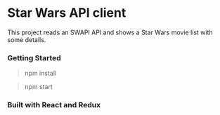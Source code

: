 # Star Wars API client

This project reads an SWAPI API and shows a Star Wars movie list with some details.

### Getting Started

> npm install

> npm start


### Built with React and Redux
